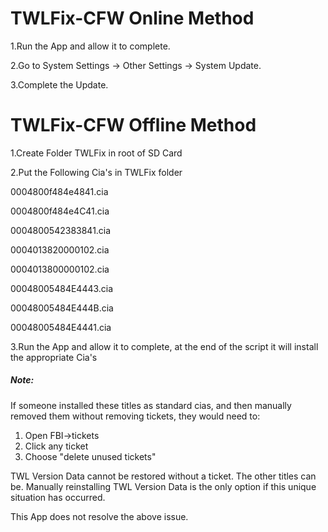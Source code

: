 
# TWLFix-CFW Online Method
1.Run the App and allow it to complete.

2.Go to System Settings -> Other Settings -> System Update.

3.Complete the Update.

# TWLFix-CFW Offline Method
1.Create Folder TWLFix in root of SD Card

2.Put the Following Cia's in TWLFix folder

0004800f484e4841.cia

0004800f484e4C41.cia

0004800542383841.cia

0004013820000102.cia

0004013800000102.cia

00048005484E4443.cia

00048005484E444B.cia

00048005484E4441.cia

3.Run the App and allow it to complete, at the end of the script it will install the appropriate Cia's

##### Note: 
If someone installed these titles as standard cias, and then manually removed them without removing tickets, they would need to:
1. Open FBI->tickets
2. Click any ticket
3. Choose "delete unused tickets"

TWL Version Data cannot be restored without a ticket. The other titles can be.
Manually reinstalling TWL Version Data is the only option if this unique situation has occurred. 

This App does not resolve the above issue.
